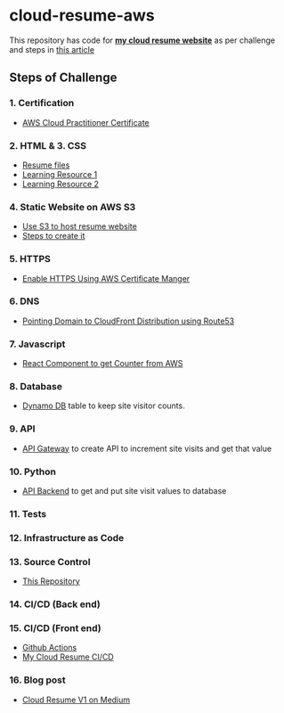 # cloud-resume-aws
This repository has code for [**my cloud resume website**](https://hkcloudresume.com/) as per challenge and steps in [this article]( 
 https://cloudresumechallenge.dev/docs/the-challenge/aws/)

## Steps of Challenge

### 1. Certification

- [AWS Cloud Practitioner Certificate](https://www.credly.com/badges/3f155c87-ee29-4a3f-b6f9-ab791a779593/)

### 2. HTML &  3. CSS
- [Resume files](./web/)
- [Learning Resource 1](https://internetingishard.netlify.app/) 
- [Learning Resource 2](https://developer.mozilla.org/en-US/docs/Learn)

### 4. Static Website on AWS S3
- [Use S3 to host resume website](https://docs.aws.amazon.com/Route53/latest/DeveloperGuide/getting-started-cloudfront-overview.html)
- [Steps to create it](https://github.com/hkcodebase/path-aws/blob/main/s3/cloud-resume.md)

### 5. HTTPS
- [Enable HTTPS Using AWS Certificate Manger](https://docs.aws.amazon.com/AmazonCloudFront/latest/DeveloperGuide/cnames-and-https-requirements.html)

### 6. DNS
- [Pointing Domain to CloudFront Distribution using Route53](https://docs.aws.amazon.com/Route53/latest/DeveloperGuide/routing-to-cloudfront-distribution.html)

### 7. Javascript
- [React Component to get Counter from AWS](https://github.com/hkcodebase/cloud-resume-aws/blob/main/frontend/src/components/Counter.tsx)

### 8. Database
- [Dynamo DB](https://aws.amazon.com/dynamodb/) table to keep site visitor counts.

### 9. API
 - [API Gateway](https://docs.aws.amazon.com/apigateway/latest/developerguide/api-gateway-create-api-as-simple-proxy-for-lambda.html) to create API to increment site visits and get that value

### 10. Python
- [API Backend](https://docs.aws.amazon.com/apigateway/latest/developerguide/api-gateway-create-api-as-simple-proxy-for-lambda.html) to get and put site visit values to database

### 11. Tests

### 12. Infrastructure as Code

### 13. Source Control
 - [This Repository](https://github.com/hkcodebase/cloud-resume-aws)

### 14. CI/CD (Back end)

### 15. CI/CD (Front end)
 - [Github Actions]()
 - [My Cloud Resume CI/CD](https://github.com/hkcodebase/cloud-resume-aws/blob/main/.github/workflows/aws.yml)

### 16. Blog post
 - [Cloud Resume V1 on Medium](https://medium.com/@hkcodeblogs/cloud-resume-using-aws-services-part-1-69e000894f73)